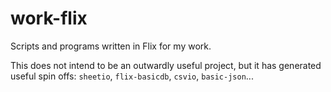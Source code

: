 # work-flix

Scripts and programs written in Flix for my work.

This does not intend to be an outwardly useful project, but it has generated useful
spin offs: `sheetio`, `flix-basicdb`, `csvio`, `basic-json`...
